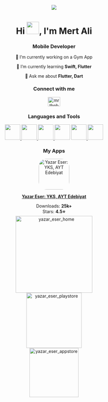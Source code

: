 <p align="center">
  <img src="https://user-images.githubusercontent.com/72457200/205451186-4f6d193d-b687-43cf-9586-d388cb932bb5.gif" />
</p>

<h1 align="center">Hi <img src="https://github.com/mrthnby/mrthnby/assets/72457200/7b632147-6cdc-478d-ac09-9622a9cb73a0" width="40">, I'm Mert Ali</h1>
<h3 align="center">Mobile Developer</h3>

<p align="center">
  🔭 I’m currently working on a Gym App
</p>

<p align="center">
  🌱 I’m currently learning <strong>Swift, Flutter</strong>
</p>

<p align="center">
  💬 Ask me about <strong>Flutter, Dart</strong>
</p>

<h3 align="center">Connect with me</h3>
<p align="center">
  <a href="https://twitter.com/mrthnby" target="_blank" rel="noopener noreferrer" ><img src="https://raw.githubusercontent.com/rahuldkjain/github-profile-readme-generator/master/src/images/icons/Social/twitter.svg" alt="mrthnby" height="30" width="40" /></a>
</p>

<h3 align="center">Languages and Tools</h3>
<p align="center">
  <a href="https://flutter.dev" target="_blank" rel="noreferrer">
<img src="https://img.icons8.com/color/480/000000/flutter.png" width=50>
  </a>

  <a href="https://dart.dev" target="_blank" rel="noreferrer">
<img src="https://img.icons8.com/color/480/000000/dart.png" width=50>
  </a>

  <a href="https://www.swift.org/" target="_blank" rel="noreferrer">
    <img src="https://img.icons8.com/color/480/000000/swift.png" width=50>
  </a>
  <a href="https://developer.apple.com/xcode/swiftui/" target="_blank" rel="noreferrer"><img src="https://img.icons8.com/color/480/000000/swiftui.png" width=50></a>

  <a href="https://firebase.google.com/" target="_blank" rel="noreferrer">
    <img src="https://img.icons8.com/color/480/000000/firebase.png" width=50>
  </a>

  <a href="https://git-scm.com/" target="_blank" rel="noreferrer">
   <img src="https://img.icons8.com/color/480/000000/git.png" width=50>
  </a>

</p>

<h3 align="center">My Apps</h3>

<div align="center">
  <a href="#" target="_blank" rel="noreferrer">
    <img src="https://user-images.githubusercontent.com/72457200/218078410-f97307f5-d351-4937-9135-6d6dab4f6da6.png" alt="Yazar Eser: YKS, AYT Edebiyat" width="100" height="100" style="border-radius: 25px;">
  </a>
</div>

<p align="center">
  <a href="#" target="_blank" rel="noreferrer"><strong>Yazar Eser: YKS, AYT Edebiyat</strong></a>
</p>

<div align="center">
  Downloads: <strong>25k+</strong>
  <br>
Stars: <strong>4.5⭐</strong>
</div>

<div align="center">
  <a href="#" target="_blank" rel="noreferrer">
    <img width="250" alt="yazar_eser_home" src="https://github.com/mrthnby/mrthnby/assets/72457200/c78e989e-fcd6-4b0f-a156-39be6a3ead87">
  </a>
</div>

<div align="center">
  <a href="https://play.google.com/store/apps/details?id=com.yazareser.yks_yazar_eser" target="_blank" rel="noreferrer">
    <img width="180" alt="yazar_eser_playstore" src="https://github.com/mrthnby/mrthnby/assets/72457200/0ce8b635-bae5-425c-ab3e-c62e08ae2852">
  </a>
</div>

<div align="center">
  <a href="https://apps.apple.com/tr/app/yazar-eser-yks-ayt-edebiyat/id6479536386?l" target="_blank" rel="noreferrer">
    <img width="160" alt="yazar_eser_appstore" src="https://github.com/mrthnby/mrthnby/assets/72457200/1a48e530-2afb-405e-916f-4edd60c289aa">
  </a>
</div>

<!---

<h3 align="center">My Stats</h3>

<p align="center">
  <img src="http://github-readme-streak-stats.herokuapp.com?user=mrthnby&theme=onedark&hide_border=true&border_radius=4.7" alt="GitHub Streak"/>
</p>

<p align="center">
  <img src="https://github-readme-stats.vercel.app/api?username=mrthnby&show_icons=true&locale=en&theme=onedark&hide_border=true&border_radius=4.7" alt="Stats"/>
</p>

-->
